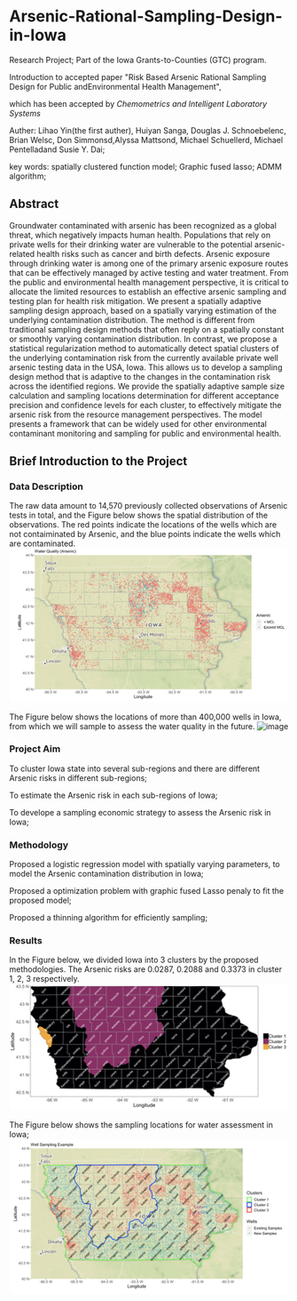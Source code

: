 # Arsenic-Rational-Sampling-Design-in-Iowa
Research Project;  Part of the Iowa Grants-to-Counties (GTC) program.

Introduction to accepted paper "Risk Based Arsenic Rational Sampling Design for Public andEnvironmental Health Management",

which has been accepted by *Chemometrics and Intelligent Laboratory Systems*

Auther: Lihao Yin(the first auther), Huiyan Sanga, Douglas J. Schnoebelenc, Brian Welsc, Don Simmonsd,Alyssa Mattsond, Michael Schuellerd, Michael Pentelladand Susie Y. Dai;

key words: spatially clustered function model; Graphic fused lasso; ADMM algorithm;

## Abstract
Groundwater contaminated with arsenic has been recognized as a global threat, which negatively impacts human health. Populations that rely on private wells for their drinking water are vulnerable to the potential arsenic-related health risks such as cancer and birth defects. Arsenic exposure through drinking water is among one of the primary arsenic exposure routes that can be effectively managed by active testing and water treatment. From the public and environmental health management perspective, it is critical to allocate the limited resources to establish an effective arsenic sampling and testing plan for health risk mitigation. We present a spatially adaptive sampling design approach, based on a spatially varying estimation of the underlying contamination distribution. 
 The method is different from traditional sampling design methods that often reply on a spatially constant or smoothly varying contamination distribution. 
 In contrast, we propose a statistical regularization method to automatically detect spatial clusters of the underlying contamination risk from the currently available private well arsenic testing data in the USA, Iowa. This allows us to develop a sampling design method that is adaptive to the changes in the contamination risk across the identified regions. 
 We provide the spatially adaptive sample size calculation and sampling locations determination for different acceptance precision and confidence levels for each cluster, to effectively mitigate the arsenic risk from the resource management perspectives. The model presents a framework that can be widely used for other environmental contaminant monitoring and sampling for public and environmental health. 
 
 ## Brief Introduction to the Project
 ### Data Description
 The raw data amount to 14,570 previously collected observations of Arsenic tests in total, and the Figure below shows the spatial distribution of the observations. The red points indicate the locations of the wells which are not contaiminated by Arsenic, and the blue points indicate the wells which are contaminated.
 ![image](Figures/overview1.png)
 
 The Figure below shows the locations of more than 400,000 wells in Iowa, from which we will sample to assess the water quality in the future.
 ![image](Figures/candidate.png)
 
 ### Project Aim
 To cluster Iowa state into several sub-regions and there are different Arsenic risks in different sub-regions;
 
 To estimate the Arsenic risk in each sub-regions of Iowa;
 
 To develope a sampling economic strategy to assess the Arsenic risk in Iowa; 
 
 ### Methodology
 Proposed a logistic regression model with spatially varying parameters, to model the Arsenic contamination distribution in Iowa;
 
 Proposed a optimization problem with graphic fused Lasso penaly to fit the proposed model;
 
 Proposed a thinning algorithm for efficiently sampling;
 
 ### Results
 In the Figure below, we divided Iowa into 3 clusters by the proposed methodologies. The Arsenic risks are 0.0287, 0.2088 and 0.3373 in cluster 1, 2, 3 respectively.
 ![image](Figures/ES6.png)
 
 The Figure below shows the sampling locations for water assessment in Iowa;
 ![image](Figures/NEW1.png)
 
 
